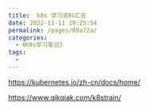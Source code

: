 ```yaml
---
title:  k8s 学习资料汇总
date: 2022-11-11 19:25:54
permalink: /pages/09a72a/
categories:
  - 《K8s学习笔记》
tags:
  - 
---
```


https://kubernetes.io/zh-cn/docs/home/

https://www.qikqiak.com/k8strain/
